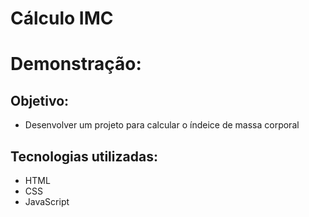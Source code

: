 # Cálculo IMC
# Demonstração:
## Objetivo:
+ Desenvolver um projeto para calcular o índeice de massa corporal
## Tecnologias utilizadas:
+ HTML
+ CSS
+ JavaScript